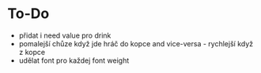 ﻿# To-Do

- přidat i need value pro drink
- pomalejší chůze když jde hráč do kopce and vice-versa - rychlejší když z kopce
- udělat font pro každej font weight